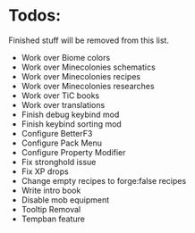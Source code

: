# Todos:

Finished stuff will be removed from this list.

- Work over Biome colors
- Work over Minecolonies schematics
- Work over Minecolonies recipes
- Work over Minecolonies researches
- Work over TiC books
- Work over translations
- Finish debug keybind mod
- Finish keybind sorting mod
- Configure BetterF3
- Configure Pack Menu
- Configure Property Modifier
- Fix stronghold issue
- Fix XP drops
- Change empty recipes to forge:false recipes
- Write intro book
- Disable mob equipment
- Tooltip Removal
- Tempban feature

